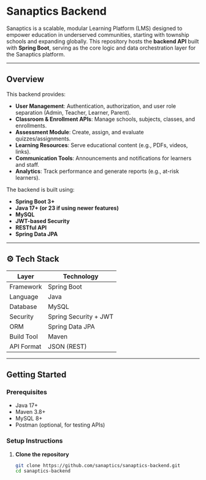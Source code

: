 # Sanaptics Backend

Sanaptics is a scalable, modular Learning Platform (LMS) designed to empower education in underserved communities, starting with township schools and expanding globally. This repository hosts the **backend API** built with **Spring Boot**, serving as the core logic and data orchestration layer for the Sanaptics platform.

---

## Overview

This backend provides:

- **User Management**: Authentication, authorization, and user role separation (Admin, Teacher, Learner, Parent).
- **Classroom & Enrollment APIs**: Manage schools, subjects, classes, and enrollments.
- **Assessment Module**: Create, assign, and evaluate quizzes/assignments.
- **Learning Resources**: Serve educational content (e.g., PDFs, videos, links).
- **Communication Tools**: Announcements and notifications for learners and staff.
- **Analytics**: Track performance and generate reports (e.g., at-risk learners).

The backend is built using:

- **Spring Boot 3+**
- **Java 17+ (or 23 if using newer features)**
- **MySQL**
- **JWT-based Security**
- **RESTful API**
- **Spring Data JPA**

---

## ⚙️ Tech Stack

| Layer             | Technology              |
|------------------|-------------------------|
| Framework        | Spring Boot             |
| Language         | Java                    |
| Database         | MySQL                   |
| Security         | Spring Security + JWT   |
| ORM              | Spring Data JPA         |
| Build Tool       | Maven                   |
| API Format       | JSON (REST)             |

---

## Getting Started

### Prerequisites

- Java 17+
- Maven 3.8+
- MySQL 8+
- Postman (optional, for testing APIs)

### Setup Instructions

1. **Clone the repository**
   ```bash
   git clone https://github.com/sanaptics/sanaptics-backend.git
   cd sanaptics-backend
